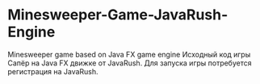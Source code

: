 # Minesweeper-Game-JavaRush-Engine
Minesweeper game based on Java FX game engine
Исходный код игры Сапёр на Java FX движке от JavaRush. Для запуска игры потребуется регистрация на JavaRush.
